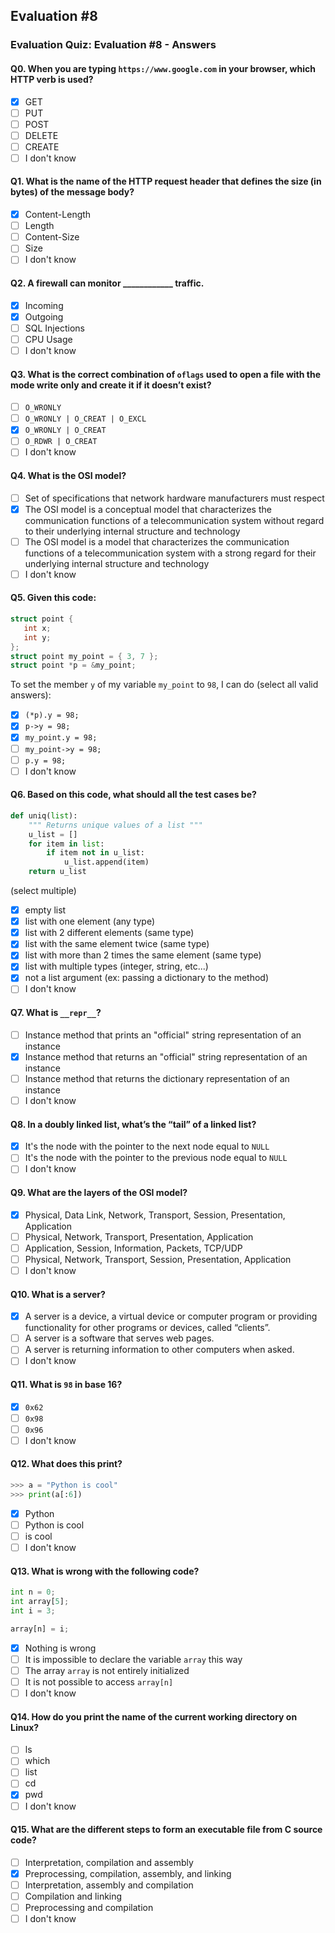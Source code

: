 ## Evaluation #8
### Evaluation Quiz: Evaluation #8 - Answers

#### Q0. When you are typing `https://www.google.com` in your browser, which HTTP verb is used?
- [x] GET
- [ ] PUT
- [ ] POST
- [ ] DELETE
- [ ] CREATE
- [ ] I don't know

#### Q1. What is the name of the HTTP request header that defines the size (in bytes) of the message body?
- [x] Content-Length
- [ ] Length
- [ ] Content-Size
- [ ] Size
- [ ] I don't know

#### Q2. A firewall can monitor ____________ traffic.
- [x] Incoming
- [x] Outgoing
- [ ] SQL Injections
- [ ] CPU Usage
- [ ] I don't know

#### Q3. What is the correct combination of `oflags` used to open a file with the mode write only and create it if it doesn’t exist?
- [ ] `O_WRONLY`
- [ ] `O_WRONLY | O_CREAT | O_EXCL`
- [x] `O_WRONLY | O_CREAT`
- [ ] `O_RDWR | O_CREAT`
- [ ] I don't know

#### Q4. What is the OSI model?
- [ ] Set of specifications that network hardware manufacturers must respect
- [x] The OSI model is a conceptual model that characterizes the communication functions of a telecommunication system without regard to their underlying internal structure and technology
- [ ] The OSI model is a model that characterizes the communication functions of a telecommunication system with a strong regard for their underlying internal structure and technology
- [ ] I don't know

#### Q5. Given this code:
```C
struct point {
   int x;
   int y;
};
struct point my_point = { 3, 7 };
struct point *p = &my_point;
```
To set the member `y` of my variable `my_point` to `98`, I can do (select all valid answers):

- [x] `(*p).y = 98;`
- [x] `p->y = 98;`
- [x] `my_point.y = 98;`
- [ ] `my_point->y = 98;`
- [ ] `p.y = 98;`
- [ ] I don't know

#### Q6. Based on this code, what should all the test cases be?
```python
def uniq(list):
    """ Returns unique values of a list """
    u_list = []
    for item in list:
        if item not in u_list:
            u_list.append(item)
    return u_list
```
(select multiple)

- [x] empty list
- [x] list with one element (any type)
- [x] list with 2 different elements (same type)
- [x] list with the same element twice (same type)
- [x] list with more than 2 times the same element (same type)
- [x] list with multiple types (integer, string, etc...)
- [x] not a list argument (ex: passing a dictionary to the method)
- [ ] I don't know

#### Q7. What is `__repr__`?
- [ ] Instance method that prints an "official" string representation of an instance
- [x] Instance method that returns an "official" string representation of an instance
- [ ] Instance method that returns the dictionary representation of an instance
- [ ] I don't know

#### Q8. In a doubly linked list, what’s the “tail” of a linked list?
- [x] It's the node with the pointer to the next node equal to `NULL`
- [ ] It's the node with the pointer to the previous node equal to `NULL`
- [ ] I don't know

#### Q9. What are the layers of the OSI model?
- [x] Physical, Data Link, Network, Transport, Session, Presentation, Application
- [ ] Physical, Network, Transport, Presentation, Application
- [ ] Application, Session, Information, Packets, TCP/UDP
- [ ] Physical, Network, Transport, Session, Presentation, Application
- [ ] I don't know

#### Q10. What is a server?
- [x] A server is a device, a virtual device or computer program or providing functionality for other programs or devices, called “clients”.
- [ ] A server is a software that serves web pages.
- [ ] A server is returning information to other computers when asked.
- [ ] I don't know

#### Q11. What is `98` in base 16?
- [x] `0x62`
- [ ] `0x98`
- [ ] `0x96`
- [ ] I don't know

#### Q12. What does this print?
```python
>>> a = "Python is cool"
>>> print(a[:6])
```
- [x] Python
- [ ] Python is cool
- [ ] is cool
- [ ] I don't know

#### Q13. What is wrong with the following code?
```python
int n = 0;
int array[5];
int i = 3;

array[n] = i;
```
- [x] Nothing is wrong
- [ ] It is impossible to declare the variable `array` this way
- [ ] The array `array` is not entirely initialized
- [ ] It is not possible to access `array[n]`
- [ ] I don't know

#### Q14. How do you print the name of the current working directory on Linux?
- [ ] ls
- [ ] which
- [ ] list
- [ ] cd
- [x] pwd
- [ ] I don't know

#### Q15. What are the different steps to form an executable file from C source code?
- [ ] Interpretation, compilation and assembly
- [x] Preprocessing, compilation, assembly, and linking
- [ ] Interpretation, assembly and compilation
- [ ] Compilation and linking
- [ ] Preprocessing and compilation
- [ ] I don't know
